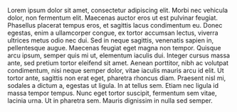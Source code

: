 Lorem ipsum dolor sit amet, consectetur adipiscing elit. Morbi nec vehicula dolor, non fermentum elit. 
Maecenas auctor eros ut est pulvinar feugiat. Phasellus placerat tempus eros, et sagittis lacus condimentum eu. 
Donec egestas, enim a ullamcorper congue, ex tortor accumsan lectus, viverra ultrices metus odio nec dui. Sed in neque sagittis, 
venenatis sapien in, pellentesque augue. Maecenas feugiat eget magna non tempor. Quisque arcu ipsum, semper quis mi ut, 
elementum iaculis dui. Integer cursus massa ante, sed pretium tortor eleifend sit amet. Aenean porttitor, 
nibh ac volutpat condimentum, nisi neque semper dolor, vitae iaculis mauris arcu id elit. 
Ut tortor ante, sagittis non erat eget, pharetra rhoncus diam. Praesent nisl mi, 
sodales a dictum a, egestas ut ligula. In at tellus sem. Etiam nec ligula id massa tempor tempus.
Nunc eget tortor suscipit, fermentum sem vitae, lacinia urna. Ut in pharetra sem. Mauris dignissim in nulla sed semper.
